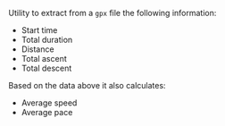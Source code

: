 Utility to extract from a `gpx` file the following information:
* Start time
* Total duration
* Distance
* Total ascent
* Total descent

Based on the data above it also calculates:
* Average speed
* Average pace
